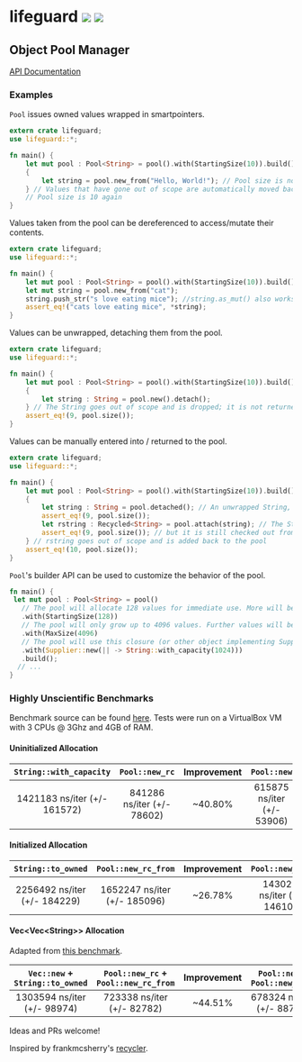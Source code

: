 # lifeguard [![](https://api.travis-ci.org/zslayton/lifeguard.png?branch=master)](https://travis-ci.org/zslayton/lifeguard) [![](http://meritbadge.herokuapp.com/lifeguard)](https://crates.io/crates/lifeguard)
## Object Pool Manager
[API Documentation](http://zslayton.github.io/lifeguard/lifeguard/)

### Examples

`Pool` issues owned values wrapped in smartpointers.

```rust
extern crate lifeguard;
use lifeguard::*;

fn main() {
    let mut pool : Pool<String> = pool().with(StartingSize(10)).build();
    {
        let string = pool.new_from("Hello, World!"); // Pool size is now 9
    } // Values that have gone out of scope are automatically moved back into the pool.
    // Pool size is 10 again
}
```

Values taken from the pool can be dereferenced to access/mutate their contents.

```rust
extern crate lifeguard;
use lifeguard::*;

fn main() {
    let mut pool : Pool<String> = pool().with(StartingSize(10)).build();
    let mut string = pool.new_from("cat");
    string.push_str("s love eating mice"); //string.as_mut() also works
    assert_eq!("cats love eating mice", *string);
}
```

Values can be unwrapped, detaching them from the pool.

```rust
extern crate lifeguard;
use lifeguard::*;

fn main() {
    let mut pool : Pool<String> = pool().with(StartingSize(10)).build();
    {
        let string : String = pool.new().detach();
    } // The String goes out of scope and is dropped; it is not returned to the pool
    assert_eq!(9, pool.size());
}
```

Values can be manually entered into / returned to the pool.

```rust
extern crate lifeguard;
use lifeguard::*;

fn main() {
    let mut pool : Pool<String> = pool().with(StartingSize(10)).build();
    {
        let string : String = pool.detached(); // An unwrapped String, detached from the Pool
        assert_eq!(9, pool.size());
        let rstring : Recycled<String> = pool.attach(string); // The String is attached to the pool again
        assert_eq!(9, pool.size()); // but it is still checked out from the pool
    } // rstring goes out of scope and is added back to the pool
    assert_eq!(10, pool.size());
}
```

`Pool`'s builder API can be used to customize the behavior of the pool.

```rust
fn main() {
 let mut pool : Pool<String> = pool()
   // The pool will allocate 128 values for immediate use. More will be allocated on demand.
   .with(StartingSize(128))
   // The pool will only grow up to 4096 values. Further values will be dropped.
   .with(MaxSize(4096)
   // The pool will use this closure (or other object implementing Supply<T>) to allocate
   .with(Supplier::new(|| -> String::with_capacity(1024)))
   .build();
  // ...
}
```

### Highly Unscientific Benchmarks

Benchmark source can be found [here](https://github.com/zslayton/lifeguard/blob/master/benches/lib.rs). Tests were run on a VirtualBox VM with 3 CPUs @ 3Ghz and 4GB of RAM.

#### Uninitialized Allocation

| `String::with_capacity`      | `Pool::new_rc`             | Improvement | `Pool::new`                | Improvement |
|:----------------------------:|:--------------------------:|:-----------:|:--------------------------:|:-----------:|
| 1421183 ns/iter (+/- 161572) | 841286 ns/iter (+/- 78602) |  ~40.80%    | 615875 ns/iter (+/- 53906) |   ~56.67%   |

#### Initialized Allocation

| `String::to_owned`           | `Pool::new_rc_from`         | Improvement | `Pool::new_from`             | Improvement |
|:----------------------------:|:---------------------------:|:-----------:|:----------------------------:|:-----------:|
| 2256492 ns/iter (+/- 184229) | 1652247 ns/iter (+/- 185096)|  ~26.78%    | 1430212 ns/iter (+/- 146108) |   ~36.62%   |

#### Vec&lt;Vec&lt;String>> Allocation
Adapted from [this benchmark](https://github.com/frankmcsherry/recycler/blob/master/benches/benches.rs#L10).

| `Vec::new` + `String::to_owned` | `Pool::new_rc` + `Pool::new_rc_from` | Improvement | `Pool::new` + `Pool::new_from`| Improvement |
|:-------------------------------:|:------------------------------------:|:-----------:|:------------------------------:|:-----------:|
| 1303594 ns/iter (+/- 98974)     | 723338 ns/iter (+/- 82782)  |  ~44.51%    | 678324 ns/iter (+/- 88772)   |   ~47.97%   |

Ideas and PRs welcome!

Inspired by frankmcsherry's [recycler](https://github.com/frankmcsherry/recycler).
